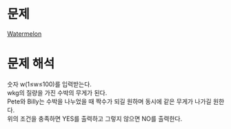 # 문제
[Watermelon](https://codeforces.com/problemset/problem/4/A)   
   
# 문제 해석
숫자 w(1≤w≤100)를 입력받는다.   
wkg의 질량을 가진 수박의 무게가 된다.   
Pete와 Billy는 수박을 나누었을 때 짝수가 되길 원하며 동시에 같은 무게가 나가길 원한다.   
위의 조건을 충족하면 YES를 출력하고 그렇지 않으면 NO를 출력한다.   
